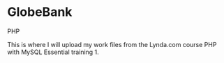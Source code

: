 # GlobeBank
PHP 

This is where I will upload my work files from the Lynda.com course PHP with MySQL Essential training 1.
